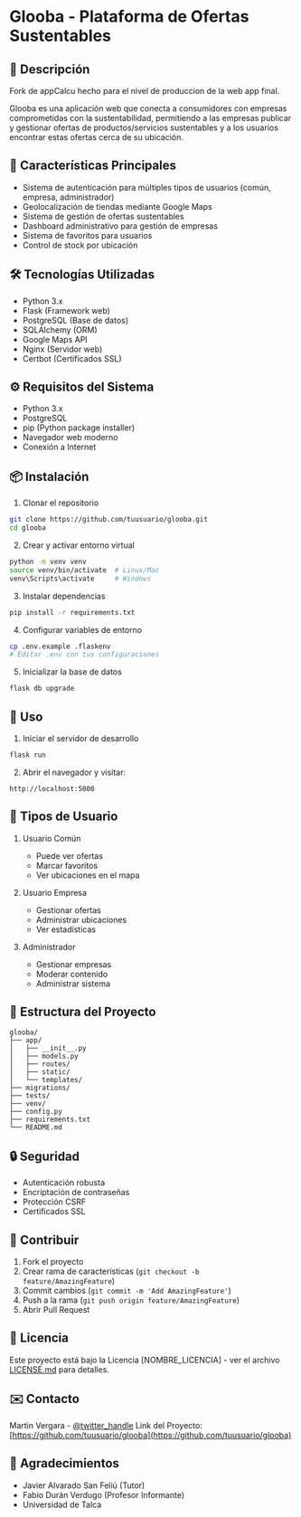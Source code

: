 # Glooba - Plataforma de Ofertas Sustentables

## 📝 Descripción
Fork de appCalcu hecho para el nivel de produccion de la web app final.

Glooba es una aplicación web que conecta a consumidores con empresas comprometidas con la sustentabilidad, permitiendo a las empresas publicar y gestionar ofertas de productos/servicios sustentables y a los usuarios encontrar estas ofertas cerca de su ubicación.

## 🌟 Características Principales
- Sistema de autenticación para múltiples tipos de usuarios (común, empresa, administrador)
- Geolocalización de tiendas mediante Google Maps
- Sistema de gestión de ofertas sustentables
- Dashboard administrativo para gestión de empresas
- Sistema de favoritos para usuarios
- Control de stock por ubicación

## 🛠️ Tecnologías Utilizadas
- Python 3.x
- Flask (Framework web)
- PostgreSQL (Base de datos)
- SQLAlchemy (ORM)
- Google Maps API
- Nginx (Servidor web)
- Certbot (Certificados SSL)

## ⚙️ Requisitos del Sistema
- Python 3.x
- PostgreSQL
- pip (Python package installer)
- Navegador web moderno
- Conexión a Internet

## 📦 Instalación

1. Clonar el repositorio
```bash
git clone https://github.com/tuusuario/glooba.git
cd glooba
```

2. Crear y activar entorno virtual
```bash
python -m venv venv
source venv/bin/activate  # Linux/Mac
venv\Scripts\activate     # Windows
```

3. Instalar dependencias
```bash
pip install -r requirements.txt
```

4. Configurar variables de entorno
```bash
cp .env.example .flaskenv
# Editar .env con tus configuraciones
```

5. Inicializar la base de datos
```bash
flask db upgrade
```

## 🚀 Uso
1. Iniciar el servidor de desarrollo
```bash
flask run
```

2. Abrir el navegador y visitar:
```
http://localhost:5000
```

## 👥 Tipos de Usuario
1. Usuario Común
   - Puede ver ofertas
   - Marcar favoritos
   - Ver ubicaciones en el mapa

2. Usuario Empresa
   - Gestionar ofertas
   - Administrar ubicaciones
   - Ver estadísticas

3. Administrador
   - Gestionar empresas
   - Moderar contenido
   - Administrar sistema

## 📝 Estructura del Proyecto
```
glooba/
├── app/
│   ├── __init__.py
│   ├── models.py
│   ├── routes/
│   ├── static/
│   └── templates/
├── migrations/
├── tests/
├── venv/
├── config.py
├── requirements.txt
└── README.md
```

## 🔒 Seguridad
- Autenticación robusta
- Encriptación de contraseñas
- Protección CSRF
- Certificados SSL

## 🤝 Contribuir
1. Fork el proyecto
2. Crear rama de características (`git checkout -b feature/AmazingFeature`)
3. Commit cambios (`git commit -m 'Add AmazingFeature'`)
4. Push a la rama (`git push origin feature/AmazingFeature`)
5. Abrir Pull Request

## 📄 Licencia
Este proyecto está bajo la Licencia [NOMBRE_LICENCIA] - ver el archivo [LICENSE.md](LICENSE.md) para detalles.

## ✉️ Contacto
Martin Vergara - [@twitter_handle](https://twitter.com/twitter_handle)
Link del Proyecto: [https://github.com/tuusuario/glooba](https://github.com/tuusuario/glooba)

## 🙏 Agradecimientos
- Javier Alvarado San Feliú (Tutor)
- Fabio Durán Verdugo (Profesor Informante)
- Universidad de Talca